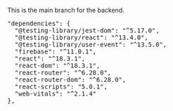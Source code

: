 This is the main branch for the backend.
<pre>
"dependencies": {
  "@testing-library/jest-dom": "^5.17.0",
  "@testing-library/react": "^13.4.0",
  "@testing-library/user-event": "^13.5.0",
  "firebase": "^11.0.1",
  "react": "^18.3.1",
  "react-dom": "^18.3.1",
  "react-router": "^6.28.0",
  "react-router-dom": "^6.28.0",
  "react-scripts": "5.0.1",
  "web-vitals": "^2.1.4"
},
</pre>